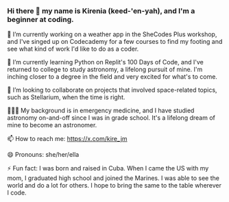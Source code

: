 ### Hi there 👋 my name is Kirenia (keed-'en-yah), and I'm a beginner at coding.
🔭 I’m currently working on a weather app in the SheCodes Plus workshop, and I've singed up on Codecademy for a few courses to find my footing and see what kind of work I'd like to do as a coder.

🌱 I’m currently learning Python on Replit's 100 Days of Code, and I've returned to college to study astronomy, a lifelong pursuit of mine. I'm inching closer to a degree in the field and very excited for what's to come.

👯 I’m looking to collaborate on projects that involved space-related topics, such as Stellarium, when the time is right.

👩🏽‍⚕️ My background is in emergency medicine, and I have studied astronomy on-and-off since I was in grade school. It's a lifelong dream of mine to become an astronomer.

📫 How to reach me: https://x.com/kire_jm

😄 Pronouns: she/her/ella

⚡ Fun fact: I was born and raised in Cuba. When I came the US with my mom, I graduated high school and joined the Marines. I was able to see the world and do a lot for others. I hope to bring the same to the table wherever I code.

